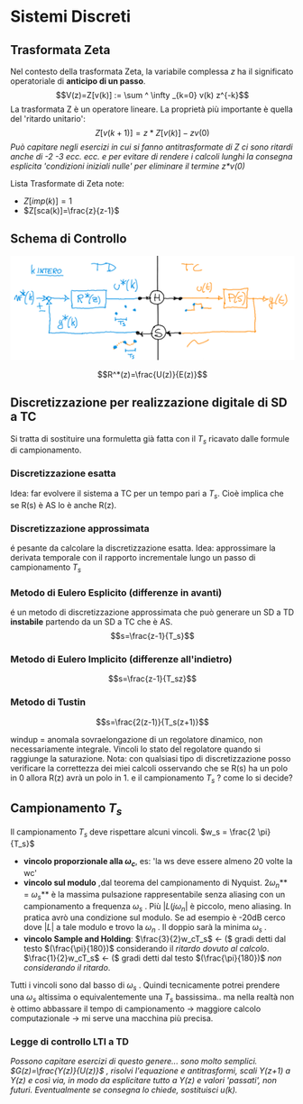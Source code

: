 # Sistemi Discreti 
## Trasformata Zeta
Nel contesto della trasformata Zeta, la variabile complessa $z$ ha il significato operatoriale di **anticipo di un passo**. 
$$V(z)=Z[v(k)] := \sum ^ \infty _{k=0} v(k) z^{-k}$$
La trasformata Z è un operatore lineare. La proprietà più importante è quella del 'ritardo unitario':
$$Z[v(k+1)]=z*Z[v(k)]-zv(0)$$
_Può capitare negli esercizi in cui si fanno antitrasformate di Z ci sono ritardi anche di -2 -3 ecc. ecc. e per evitare di rendere i calcoli lunghi la consegna esplicita 'condizioni iniziali nulle' per eliminare il termine z*v(0)_ 

Lista Trasformate di Zeta note: 

- $Z[imp(k)]=1$ 
- $Z[sca(k)]=\frac{z}{z-1}$

## Schema di Controllo

![Schema di Controllo S&H](images/6f66df57307ecbd312c2aa65500efc09.png)

$$R^*(z)=\frac{U(z)}{E(z)}$$

## Discretizzazione per realizzazione digitale di SD a TC

Si tratta di sostituire una formuletta già fatta con il $T_s$ ricavato dalle formule di campionamento. 

### Discretizzazione esatta
Idea: far evolvere il sistema a TC per un tempo pari a $T_s$. Cioè implica che se R(s) è AS lo è anche R(z). 

### Discretizzazione approssimata
é pesante da calcolare la discretizzazione esatta. Idea: approssimare la derivata temporale con il rapporto incrementale lungo un passo di campionamento $T_s$

### Metodo di Eulero Esplicito (differenze in avanti)
é un metodo di discretizzazione approssimata che può generare un SD a TD  **instabile** partendo da un SD a TC che è AS.
$$s=\frac{z-1}{T_s}$$

### Metodo di Eulero Implicito (differenze all'indietro)
$$s=\frac{z-1}{T_sz}$$

### Metodo di Tustin 
$$s=\frac{2(z-1)}{T_s(z+1)}$$

windup = anomala sovraelongazione di un regolatore dinamico, non necessariamente integrale. Vincoli lo stato del regolatore quando si raggiunge la saturazione.
Nota: con qualsiasi tipo di discretizzazione posso verificare la correttezza dei miei calcoli osservando che se R(s) ha un polo in 0 allora R(z) avrà un polo in 1. 
e il campionamento $T_s$ ? come lo si decide? 

## Campionamento $T_s$

Il campionamento $T_s$ deve rispettare alcuni vincoli. $w_s = \frac{2 \pi}{T_s}$

- **vincolo proporzionale alla $\omega _c$**, es: 'la ws deve essere almeno 20 volte la wc' 
- **vincolo sul modulo** ,dal teorema del campionamento di Nyquist. $2 \omega _n$** = $\omega _s$** è la massima pulsazione rappresentabile senza aliasing con un campionamento a frequenza $\omega _s$ . Più $|L(j\omega _n|$ è piccolo, meno aliasing. In pratica avrò una condizione sul modulo. Se ad esempio è -20dB cerco dove $|L|$ a tale modulo e trovo la $\omega _n$ . Il doppio sarà la minima  $\omega _s$ .  
- **vincolo Sample and Holding**:
	$\frac{3}{2}w_cT_s$ $\leftarrow$ ($ gradi detti dal testo $(\frac{\pi}{180})$ considerando il _ritardo dovuto al calcolo_. 
	$\frac{1}{2}w_cT_s$  $\leftarrow$ ($ gradi detti dal testo $(\frac{\pi}{180})$ _non considerando il ritardo_.
	
Tutti i vincoli sono dal basso di $\omega _s$ . Quindi tecnicamente potrei prendere una $\omega _s$ altissima o equivalentemente una $T_s$ bassissima.. ma nella realtà non è ottimo abbassare il tempo di campionamento $\rightarrow$ maggiore calcolo computazionale $\rightarrow$ mi serve una macchina più precisa. 


### Legge di controllo LTI a TD

_Possono capitare esercizi di questo genere... sono molto semplici. 
$G(z)=\frac{Y(z)}{U(z)}$ , risolvi l'equazione e antitrasformi, scali Y(z+1) a Y(z) e così via, in modo da esplicitare tutto a Y(z) e valori 'passati', non futuri.  Eventualmente se consegna lo chiede, sostituisci $u(k)$._